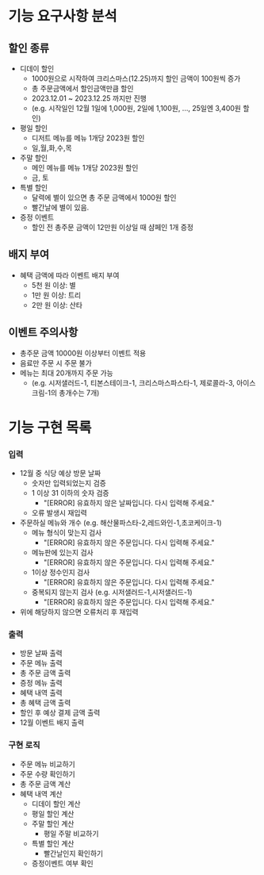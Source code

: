 # 기능 요구사항 분석
## 할인 종류
- 디데이 할인
    - 1000원으로 시작하여 크리스마스(12.25)까지 할인 금액이 100원씩 증가
    - 총 주문금액에서 할인금액만큼 할인
    - 2023.12.01 ~ 2023.12.25 까지만 진행
    - (e.g. 시작일인 12월 1일에 1,000원, 2일에 1,100원, ..., 25일엔 3,400원 할인)
- 평일 할인
    - 디저트 메뉴를 메뉴 1개당 2023원 할인
    - 일,월,화,수,목
- 주말 할인
    - 메인 메뉴를 메뉴 1개당 2023원 할인
    - 금, 토
- 특별 할인
    - 달력에 별이 있으면 총 주문 금액에서 1000원 할인
    - 빨간날에 별이 있음.
- 증정 이벤트
    - 할인 전 총주문 금액이 12만원 이상일 때 샴페인 1개 증정

## 배지 부여
- 혜택 금액에 따라 이벤트 배지 부여
    - 5천 원 이상: 별
    - 1만 원 이상: 트리
    - 2만 원 이상: 산타

## 이벤트 주의사항
- 총주문 금액 10000원 이상부터 이벤트 적용
- 음료만 주문 시 주문 불가
- 메뉴는 최대 20개까지 주문 가능
    - (e.g. 시저샐러드-1, 티본스테이크-1, 크리스마스파스타-1, 제로콜라-3, 아이스크림-1의 총개수는 7개)

# 기능 구현 목록

### 입력
- 12월 중 식당 예상 방문 날짜
  - 숫자만 입력되었는지 검증
  - 1 이상 31 이하의 숫자 검증
    - "[ERROR] 유효하지 않은 날짜입니다. 다시 입력해 주세요."
  - 오류 발생시 재입력
- 주문하실 메뉴와 개수 (e.g. 해산물파스타-2,레드와인-1,초코케이크-1)
  - 메뉴 형식이 맞는지 검사
    - "[ERROR] 유효하지 않은 주문입니다. 다시 입력해 주세요."
  - 메뉴판에 있는지 검사
    - "[ERROR] 유효하지 않은 주문입니다. 다시 입력해 주세요."
  - 1이상 정수인지 검사
    - "[ERROR] 유효하지 않은 주문입니다. 다시 입력해 주세요."
  - 중복되지 않는지 검사 (e.g. 시저샐러드-1,시저샐러드-1)
    - "[ERROR] 유효하지 않은 주문입니다. 다시 입력해 주세요."
 - 위에 해당하지 않으면 오류처리 후 재입력

### 출력
- 방문 날짜 출력
- 주문 메뉴 출력
- 총 주문 금액 출력
- 증정 메뉴 출력
- 혜택 내역 출력
- 총 혜택 금액 출력
- 할인 후 예상 결제 금액 출력
- 12월 이벤트 배지 출력

### 구현 로직
- 주문 메뉴 비교하기
- 주문 수량 확인하기
- 총 주문 금액 계산
- 혜택 내역 계산
  - 디데이 할인 계산
  - 평일 할인 계산
  - 주말 할인 계산
    - 평일 주말 비교하기
  - 특별 할인 계산
    - 빨간날인지 확인하기
  - 증정이벤트 여부 확인

